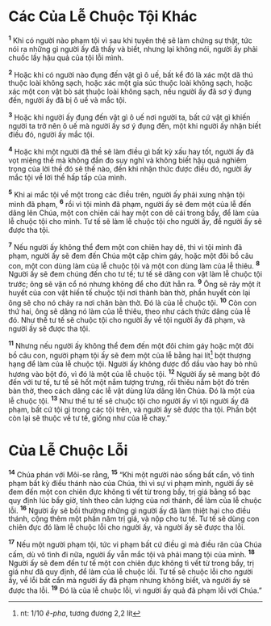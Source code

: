 # Các Của Lễ Chuộc Tội Khác

<sup><b>1</b></sup> Khi có người nào phạm tội vì sau khi tuyên thệ sẽ làm chứng sự thật, tức nói ra những gì người ấy đã thấy và biết, nhưng lại không nói, người ấy phải chuốc lấy hậu quả của tội lỗi mình.

<sup><b>2</b></sup> Hoặc khi có người nào đụng đến vật gì ô uế, bất kể đó là xác một dã thú thuộc loài không sạch, hoặc xác một gia súc thuộc loài không sạch, hoặc xác một con vật bò sát thuộc loài không sạch, nếu người ấy đã sơ ý đụng đến, người ấy đã bị ô uế và mắc tội.

<sup><b>3</b></sup> Hoặc khi người ấy đụng đến vật gì ô uế nơi người ta, bất cứ vật gì khiến người ta trở nên ô uế mà người ấy sơ ý đụng đến, một khi người ấy nhận biết điều đó, người ấy mắc tội.

<sup><b>4</b></sup> Hoặc khi một người đã thề sẽ làm điều gì bất kỳ xấu hay tốt, người ấy đã vọt miệng thề mà không đắn đo suy nghĩ và không biết hậu quả nghiêm trọng của lời thề đó sẽ thế nào, đến khi nhận thức được điều đó, người ấy mắc tội về lời thề hấp tấp của mình.

<sup><b>5</b></sup> Khi ai mắc tội về một trong các điều trên, người ấy phải xưng nhận tội mình đã phạm, <sup><b>6</b></sup> rồi vì tội mình đã phạm, người ấy sẽ đem một của lễ đến dâng lên Chúa, một con chiên cái hay một con dê cái trong bầy, để làm của lễ chuộc tội cho mình. Tư tế sẽ làm lễ chuộc tội cho người ấy, để người ấy sẽ được tha tội.

<sup><b>7</b></sup> Nếu người ấy không thể đem một con chiên hay dê, thì vì tội mình đã phạm, người ấy sẽ đem đến Chúa một cặp chim gáy, hoặc một đôi bồ câu con, một con dùng làm của lễ chuộc tội và một con dùng làm của lễ thiêu. <sup><b>8</b></sup> Người ấy sẽ đem chúng đến cho tư tế; tư tế sẽ dâng con vật làm lễ chuộc tội trước; ông sẽ vặn cổ nó nhưng không để cho đứt hẳn ra. <sup><b>9</b></sup> Ông sẽ rảy một ít huyết của con vật hiến tế chuộc tội nơi thành bàn thờ, phần huyết còn lại ông sẽ cho nó chảy ra nơi chân bàn thờ. Ðó là của lễ chuộc tội. <sup><b>10</b></sup> Còn con thứ hai, ông sẽ dâng nó làm của lễ thiêu, theo như cách thức dâng của lễ đó. Như thế tư tế sẽ chuộc tội cho người ấy về tội người ấy đã phạm, và người ấy sẽ được tha tội.

<sup><b>11</b></sup> Nhưng nếu người ấy không thể đem đến một đôi chim gáy hoặc một đôi bồ câu con, người phạm tội ấy sẽ đem một của lễ bằng hai lít[^1-2a811d1b-a5ae-4c57-9949-dd78e540fe9c] bột thượng hạng để làm của lễ chuộc tội. Người ấy không được đổ dầu vào hay bỏ nhũ hương vào bột đó, vì đó là một của lễ chuộc tội. <sup><b>12</b></sup> Người ấy sẽ mang bột đó đến với tư tế, tư tế sẽ hốt một nắm tượng trưng, rồi thiêu nắm bột đó trên bàn thờ, theo cách dâng các lễ vật dùng lửa dâng lên Chúa. Ðó là một của lễ chuộc tội. <sup><b>13</b></sup> Như thế tư tế sẽ chuộc tội cho người ấy vì tội người ấy đã phạm, bất cứ tội gì trong các tội trên, và người ấy sẽ được tha tội. Phần bột còn lại sẽ thuộc về tư tế, giống như của lễ chay.”

# Của Lễ Chuộc Lỗi

<sup><b>14</b></sup> Chúa phán với Môi-se rằng, <sup><b>15</b></sup> “Khi một người nào sống bất cẩn, vô tình phạm bất kỳ điều thánh nào của Chúa, thì vì sự vi phạm mình, người ấy sẽ đem đến một con chiên đực không tì vết từ trong bầy, trị giá bằng số bạc quy định lúc bấy giờ, tính theo cân lượng của nơi thánh, để làm của lễ chuộc lỗi. <sup><b>16</b></sup> Người ấy sẽ bồi thường những gì người ấy đã làm thiệt hại cho điều thánh, cộng thêm một phần năm trị giá, và nộp cho tư tế. Tư tế sẽ dùng con chiên đực đó làm lễ chuộc lỗi cho người ấy, và người ấy sẽ được tha lỗi.

<sup><b>17</b></sup> Nếu một người phạm tội, tức vi phạm bất cứ điều gì mà điều răn của Chúa cấm, dù vô tình đi nữa, người ấy vẫn mắc tội và phải mang tội của mình. <sup><b>18</b></sup> Người ấy sẽ đem đến tư tế một con chiên đực không tì vết từ trong bầy, trị giá như đã quy định, để làm của lễ chuộc lỗi. Tư tế sẽ chuộc lỗi cho người ấy, về lỗi bất cẩn mà người ấy đã phạm nhưng không biết, và người ấy sẽ được tha lỗi. <sup><b>19</b></sup> Ðó là của lễ chuộc lỗi, vì người ấy quả đã phạm lỗi với Chúa.”

[^1-2a811d1b-a5ae-4c57-9949-dd78e540fe9c]: nt: 1/10 _ê-pha_, tương đương 2,2 lít

